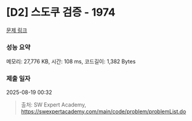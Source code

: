 # [D2] 스도쿠 검증 - 1974 

[문제 링크](https://swexpertacademy.com/main/code/problem/problemDetail.do?contestProbId=AV5Psz16AYEDFAUq) 

### 성능 요약

메모리: 27,776 KB, 시간: 108 ms, 코드길이: 1,382 Bytes

### 제출 일자

2025-08-19 00:32



> 출처: SW Expert Academy, https://swexpertacademy.com/main/code/problem/problemList.do